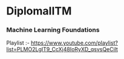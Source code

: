 # DiplomaIITM


### Machine Learning Foundations
Playlist :- https://www.youtube.com/playlist?list=PLMO2LgIT9_CcXj48IoRyXD_qsvsQeCilt
